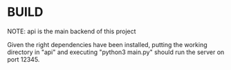 # BUILD

NOTE: api is the main backend of this project

Given the right dependencies have been installed, putting the working directory in "api" and executing "python3 main.py" should run the server on port 12345.